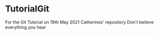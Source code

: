 # TutorialGit
For the Git Tutorial on 19th May 2021
Catherines' repository
Don't believe everything you hear
